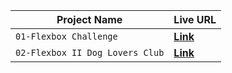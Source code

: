 | Project Name | Live URL |
| --- | --- |
| `01-Flexbox Challenge` | **[Link](https://keithrussel.github.io/Frontend-Engineering-Path/Designing/01-FlexboxChallenge/)** |
| `02-Flexbox II Dog Lovers Club` | **[Link](https://keithrussel.github.io/Frontend-Engineering-Path//Designing/02-DogLoversClub/)** |
